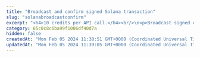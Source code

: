 ```yaml
---
title: "Broadcast and confirm signed Solana transaction"
slug: "solanabroadcastconfirm"
excerpt: "<h4>10 credits per API call.</h4><br/>\n<p>Broadcast signed custom transactions to Solana blockchain and waits for transaction confirmation depending on the commitment given. More information about commitment levels <a target=\"_blank\" href=\"https://docs.solana.com/ru/developing/clients/jsonrpc-api#configuring-state-commitment\">here</a></p>"
category: 65c0c8c6ba99f1006df40d7a
hidden: false
createdAt: "Mon Feb 05 2024 11:38:51 GMT+0000 (Coordinated Universal Time)"
updatedAt: "Mon Feb 05 2024 11:39:05 GMT+0000 (Coordinated Universal Time)"
---
```

